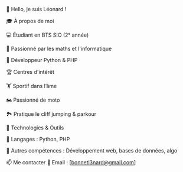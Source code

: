 👋 Hello, je suis Léonard !

🎓 À propos de moi

💻 Étudiant en BTS SIO (2ᵉ année)

🧮 Passionné par les maths et l'informatique

🐍 Développeur Python & PHP

🏆 Centres d'intérêt

🏋️ Sportif dans l’âme

🏍️ Passionné de moto

🏞️ Pratique le cliff jumping & parkour

🚀 Technologies & Outils

🔹 Langages : Python, PHP

🔹 Autres compétences : Développement web, bases de données, algo

📫 Me contacter
📧 Email : [bonnetl3nard@gmail.com]
